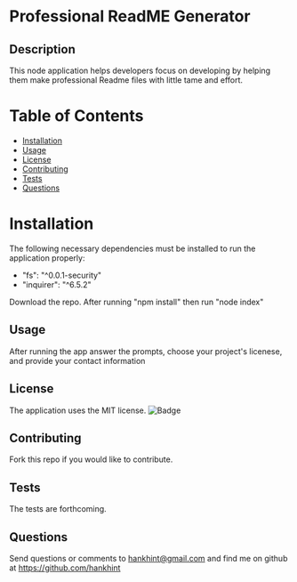 
# Professional ReadME Generator

## Description
This node application helps developers focus on developing by helping them make professional Readme files with little tame and effort.

# Table of Contents 
- [Installation](#installation)
- [Usage](#usage)
- [License](#license)
- [Contributing](#contributing)
- [Tests](#tests)
- [Questions](#questions)

# Installation
The following necessary dependencies must be installed to run the application properly:
* "fs": "^0.0.1-security"
* "inquirer": "^6.5.2"

Download the repo. After running "npm install" then run "node index" 

## Usage
After running the app answer the prompts, choose your project's licenese, and provide your contact information
 
## License
The application uses the MIT license.
![Badge](https://img.shields.io/badge/License-MIT-blue.svg)
  
## Contributing
Fork this repo if you would like to contribute.

## Tests
The tests are forthcoming. 

## Questions
Send questions or comments to hankhint@gmail.com and find me on github at https://github.com/hankhint
